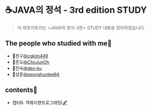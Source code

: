# ☕JAVA의 정석 - 3rd edition STUDY
> 이 레포지토리는 <JAVA의 정석-3판> STUDY 내용을 정리하였습니다.
## The people who studied with me🤝<a id="people"></a>
* 🤝찬구[@cgkim449](https://github.com/cgkim449)
* 🤝준오[@ChoJunOh](https://github.com/ChoJunOh)
* 🤝진숙[@dev-ku](https://github.com/dev-ku)
* 🤝성훈[@seonghunlee94](https://github.com/seonghunlee94)

## contents📑<a id="contents"></a>
* 챕터6. 객체지향프로그래밍Ⅰ[🖋](./Chap_06.md)

